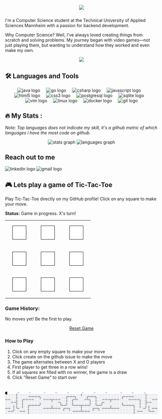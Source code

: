 <div align="center">
  <img height="300" src="https://github.com/user-attachments/assets/06b5c46c-fb17-4729-bcce-5718b752d7da"  />
</div>

###
I'm a Computer Science student at the Technical University of Applied Sciences Mannheim with a passion for backend development.

Why Computer Science? Well, I've always loved creating things from scratch and solving problems. My journey began with video games—not just playing them, but wanting to understand how they worked and even make my own. 


<div align="center">
<img src="https://media3.giphy.com/media/v1.Y2lkPTc5MGI3NjExeGR5MzF0YjNqOHJidGZ6Zmk5dXZ6YzFmZGhvYTdmdzI1NWl5MGJzbSZlcD12MV9pbnRlcm5hbF9naWZfYnlfaWQmY3Q9Zw/tJDz8mPYyUJZ1Pg9fA/giphy.gif" height="100">
</div>

## 🛠️ Languages and Tools

<div align="center">
  <img src="https://cdn.jsdelivr.net/gh/devicons/devicon/icons/java/java-original.svg" height="45" alt="java logo"  />
  <img width="12" />
  <img src="https://cdn.jsdelivr.net/gh/devicons/devicon/icons/go/go-original.svg" height="45" alt="go logo"  />
  <img width="12" />
  <img src="https://cdn.jsdelivr.net/gh/devicons/devicon/icons/csharp/csharp-original.svg" height="45" alt="csharp logo"  />
  <img width="12" />
  <img src="https://cdn.jsdelivr.net/gh/devicons/devicon/icons/javascript/javascript-original.svg" height="45" alt="javascript logo"  />
  <img width="12" />
  <img src="https://cdn.jsdelivr.net/gh/devicons/devicon/icons/html5/html5-original.svg" height="45" alt="html5 logo"  />
  <img width="12" />
  <img src="https://cdn.jsdelivr.net/gh/devicons/devicon/icons/css3/css3-original.svg" height="45" alt="css3 logo"  />
  <img width="12" />
  <img src="https://cdn.jsdelivr.net/gh/devicons/devicon/icons/postgresql/postgresql-original.svg" height="45" alt="postgresql logo"  />
  <img width="12" />
  <img src="https://cdn.jsdelivr.net/gh/devicons/devicon/icons/sqlite/sqlite-original.svg" height="45" alt="sqlite logo"  />
  <img width="12" />
  <img src="https://cdn.jsdelivr.net/gh/devicons/devicon/icons/vim/vim-original.svg" height="45" alt="vim logo"  />
  <img width="12" />
  <img src="https://cdn.jsdelivr.net/gh/devicons/devicon/icons/linux/linux-original.svg" height="45" alt="linux logo"  />
  <img width="12" />
  <img src="https://cdn.jsdelivr.net/gh/devicons/devicon/icons/docker/docker-original.svg" height="45" alt="docker logo"  />
  <img width="12" />
  <img src="https://cdn.jsdelivr.net/gh/devicons/devicon/icons/git/git-original.svg" height="45" alt="git logo"  />
</div>

## 🔥 My Stats : 

*Note: Top languages does not indicate my skill, it's a github metric of which languages i have the most code on github.*
<div align="center">
  <img src="https://github-readme-stats-mathis-zls-projects.vercel.app/api?username=Mathis-zls&hide_title=false&hide_rank=false&show_icons=true&include_all_commits=true&count_private=true&disable_animations=false&theme=dracula&locale=en&hide_border=false&order=1" height="150" alt="stats graph"  />
  <img src="https://github-readme-stats-mathis-zls-projects.vercel.app/api?username=Mathis-zls&locale=en&hide_title=false&layout=compact&card_width=320&langs_count=5&theme=dracula&hide_border=false&order=2" height="150" alt="languages graph"/>
</div>

## Reach out to me

<div align="left">
  <img src="https://raw.githubusercontent.com/maurodesouza/profile-readme-generator/master/src/assets/icons/social/linkedin/default.svg" width="52" height="40" alt="linkedin logo"  />
  <img src="https://raw.githubusercontent.com/maurodesouza/profile-readme-generator/master/src/assets/icons/social/gmail/default.svg" width="52" height="40" alt="gmail logo"  />
</div>


## 🎮 Lets play a game of Tic-Tac-Toe

Play Tic-Tac-Toe directly on my GitHub profile! Click on any square to make your move.

**Status:** Game in progress. X's turn!

<table>
  <tr>
    <td width="80" height="80" align="center">
      <a href="https://github.com/Mathis-zls/Mathis-zls/issues/new?title=ttt%7Cmove%7C1&body=Just+click+submit+to+make+your+move!">
        <img src="https://raw.githubusercontent.com/Mathis-zls/Mathis-zls/main/assets/blank.png" width="50" alt="blank">
      </a>
    </td>
    <td width="80" height="80" align="center">
      <a href="https://github.com/Mathis-zls/Mathis-zls/issues/new?title=ttt%7Cmove%7C2&body=Just+click+submit+to+make+your+move!">
        <img src="https://raw.githubusercontent.com/Mathis-zls/Mathis-zls/main/assets/blank.png" width="50" alt="blank">
      </a>
    </td>
    <td width="80" height="80" align="center">
      <a href="https://github.com/Mathis-zls/Mathis-zls/issues/new?title=ttt%7Cmove%7C3&body=Just+click+submit+to+make+your+move!">
        <img src="https://raw.githubusercontent.com/Mathis-zls/Mathis-zls/main/assets/blank.png" width="50" alt="blank">
      </a>
    </td>
  </tr>
  <tr>
    <td width="80" height="80" align="center">
      <a href="https://github.com/Mathis-zls/Mathis-zls/issues/new?title=ttt%7Cmove%7C4&body=Just+click+submit+to+make+your+move!">
        <img src="https://raw.githubusercontent.com/Mathis-zls/Mathis-zls/main/assets/blank.png" width="50" alt="blank">
      </a>
    </td>
    <td width="80" height="80" align="center">
      <a href="https://github.com/Mathis-zls/Mathis-zls/issues/new?title=ttt%7Cmove%7C5&body=Just+click+submit+to+make+your+move!">
        <img src="https://raw.githubusercontent.com/Mathis-zls/Mathis-zls/main/assets/blank.png" width="50" alt="blank">
      </a>
    </td>
    <td width="80" height="80" align="center">
      <a href="https://github.com/Mathis-zls/Mathis-zls/issues/new?title=ttt%7Cmove%7C6&body=Just+click+submit+to+make+your+move!">
        <img src="https://raw.githubusercontent.com/Mathis-zls/Mathis-zls/main/assets/blank.png" width="50" alt="blank">
      </a>
    </td>
  </tr>
  <tr>
    <td width="80" height="80" align="center">
      <a href="https://github.com/Mathis-zls/Mathis-zls/issues/new?title=ttt%7Cmove%7C7&body=Just+click+submit+to+make+your+move!">
        <img src="https://raw.githubusercontent.com/Mathis-zls/Mathis-zls/main/assets/blank.png" width="50" alt="blank">
      </a>
    </td>
    <td width="80" height="80" align="center">
      <a href="https://github.com/Mathis-zls/Mathis-zls/issues/new?title=ttt%7Cmove%7C8&body=Just+click+submit+to+make+your+move!">
        <img src="https://raw.githubusercontent.com/Mathis-zls/Mathis-zls/main/assets/blank.png" width="50" alt="blank">
      </a>
    </td>
    <td width="80" height="80" align="center">
      <a href="https://github.com/Mathis-zls/Mathis-zls/issues/new?title=ttt%7Cmove%7C9&body=Just+click+submit+to+make+your+move!">
        <img src="https://raw.githubusercontent.com/Mathis-zls/Mathis-zls/main/assets/blank.png" width="50" alt="blank">
      </a>
    </td>
  </tr>
</table>

### Game History:
No moves yet! Be the first to play.

<div align="center">
  <a href="https://github.com/Mathis-zls/Mathis-zls/issues/new?title=ttt%7Creset&body=Just+click+submit+to+reset+the+game">Reset Game</a>
</div>

### How to Play
1. Click on any empty square to make your move
2. Click create on the github issue to make the move
3. The game alternates between X and O players
4. First player to get three in a row wins!
5. If all squares are filled with no winner, the game is a draw
6. Click "Reset Game" to start over
###

<br clear="both">

<picture>
  <source media="(prefers-color-scheme: dark)" srcset="https://raw.githubusercontent.com/Mathis-zls/Mathis-zls/output/pacman-contribution-graph-dark.svg">
  <source media="(prefers-color-scheme: light)" srcset="https://raw.githubusercontent.com/Mathis-zls/Mathis-zls/output/pacman-contribution-graph.svg">
  <img alt="pacman contribution graph" src="https://raw.githubusercontent.com/Mathis-zls/Mathis-zls/output/pacman-contribution-graph.svg">
</picture>

###
